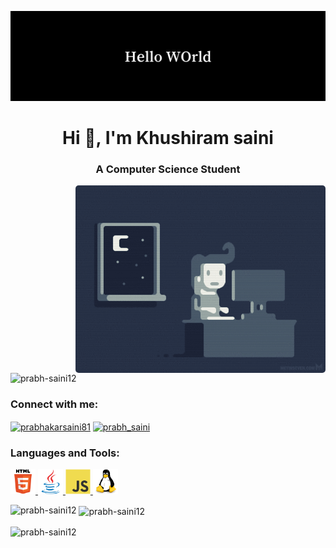 ![logo](./Hello_WOrld.png)

<h1 align="center">Hi 👋, I'm Khushiram saini</h1>
<h3 align="center">A Computer Science Student</h3>

<img src="./Programming%20.gif"  style = "border-radius:5px;" align="right" width="400"  >

<p align="left"> <img src="https://komarev.com/ghpvc/?username=prabh-saini12&label=Profile%20views&color=0e75b6&style=flat" alt="prabh-saini12" /> </p>

<h3 align="left">Connect with me:</h3>
<p align="left">
<a href="https://www.hackerrank.com/prabhakarsaini81" target="blank"><img align="center" src="https://raw.githubusercontent.com/rahuldkjain/github-profile-readme-generator/master/src/images/icons/Social/hackerrank.svg" alt="prabhakarsaini81" height="30" width="40" /></a>
<a href="https://www.leetcode.com/prabh_saini" target="blank"><img align="center" src="https://raw.githubusercontent.com/rahuldkjain/github-profile-readme-generator/master/src/images/icons/Social/leet-code.svg" alt="prabh_saini" height="30" width="40" /></a>
</p>

<h3 align="left">Languages and Tools:</h3>
<p align="left"> <a href="https://www.w3.org/html/" target="_blank" rel="noreferrer"> <img src="https://raw.githubusercontent.com/devicons/devicon/master/icons/html5/html5-original-wordmark.svg" alt="html5" width="40" height="40"/> </a> <a href="https://www.java.com" target="_blank" rel="noreferrer"> <img src="https://raw.githubusercontent.com/devicons/devicon/master/icons/java/java-original.svg" alt="java" width="40" height="40"/> </a> <a href="https://developer.mozilla.org/en-US/docs/Web/JavaScript" target="_blank" rel="noreferrer"> <img src="https://raw.githubusercontent.com/devicons/devicon/master/icons/javascript/javascript-original.svg" alt="javascript" width="40" height="40"/> </a> <a href="https://www.linux.org/" target="_blank" rel="noreferrer"> <img src="https://raw.githubusercontent.com/devicons/devicon/master/icons/linux/linux-original.svg" alt="linux" width="40" height="40"/> </a> </p>

<p><img align="left" src="https://github-readme-stats.vercel.app/api/top-langs?username=prabh-saini12&show_icons=true&locale=en&layout=compact" alt="prabh-saini12" /></p>

<p>&nbsp;<img align="center" src="https://github-readme-stats.vercel.app/api?username=prabh-saini12&show_icons=true&locale=en" alt="prabh-saini12" /></p>

<p><img align="center" src="https://github-readme-streak-stats.herokuapp.com/?user=prabh-saini12&" alt="prabh-saini12" /></p>
